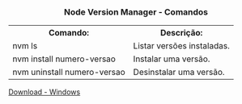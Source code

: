 <h3 align="center">Node Version Manager - Comandos</h3>

<table>
  <tr>
    <th>Comando:</th>
    <th>Descrição:</th>
  </tr>
 
  <tr>
    <td>nvm ls</td>
    <td>Listar versões instaladas.</td>
  </tr>
  
  <tr>
    <td>nvm install numero-versao</td>
    <td>Instalar uma versão.</td>
  </tr>
  
  <tr>
    <td>nvm uninstall numero-versao</td>
    <td>Desinstalar uma versão.</td>
  </tr>
</table>

[Download - Windows](https://github.com/coreybutler/nvm-windows/releases)
